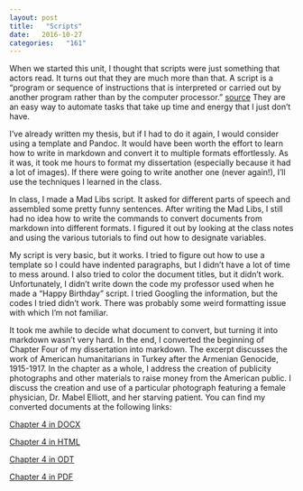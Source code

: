 ```yaml
---
layout: post
title:   "Scripts"
date:   2016-10-27
categories:   "161"
---
```


When we started this unit, I thought that scripts were just something that 
actors read.  It turns out that they are much more than that.  A script is a 
“program or sequence of instructions that is interpreted or carried out by 
another program rather than by the computer processor.” 
[source](http://searchenterpriselinux.techtarget.com/definition/script)  They 
are an easy way to automate tasks that take up time and energy that I just don’t 
have.

I’ve already written my thesis, but if I had to do it again, I would consider 
using a template and Pandoc. It would have been worth the effort to learn how to
write in markdown and convert it to multiple formats effortlessly.  As it was, 
it took me hours to format my dissertation (especially because it had a lot of 
images).  If there were going to write another one (never again!), I’ll use the 
techniques I learned in the class.

In class, I made a Mad Libs script.  It asked for different parts of speech and 
assembled some pretty funny sentences.  After writing the Mad Libs, I still had 
no idea how to write the commands to convert documents from markdown into 
different formats.  I figured it out by looking at the class notes and using the
various tutorials to find out how to designate variables.

My script is very basic, but it works.  I tried to figure out how to use a 
template so I could have indented paragraphs, but I didn’t have a lot of time to
mess around.  I also tried to color the document titles, but it didn’t work.  
Unfortunately, I didn’t write down the code my professor used when he made a 
“Happy Birthday” script.  I tried Googling the information, but the codes I 
tried didn’t work.  There was probably some weird formatting issue with which 
I’m not familiar.  

It took me awhile to decide what document to convert, but turning it into 
markdown wasn’t very hard.  In the end, I converted the beginning of Chapter 
Four of my dissertation into markdown. The excerpt discusses the work of 
American humanitarians in Turkey after the Armenian Genocide, 1915-1917.  In the
chapter as a whole, I address the creation of publicity photographs and other 
materials to raise money from the American public.  I discuss the creation and 
use of a particular photograph featuring a female physician, Dr. Mabel Elliott, 
and her starving patient.  You can find my converted documents at the 
following links:  


[Chapter 4 in DOCX](https://github.com/inls161/assignment-3-jpanken/blob/master/chapter4.docx)

[Chapter 4 in HTML](https://github.com/inls161/assignment-3-jpanken/blob/master/chapter4.html)

[Chapter 4 in ODT](https://github.com/inls161/assignment-3-jpanken/blob/master/chapter4.odt)

[Chapter 4 in PDF](https://github.com/inls161/assignment-3-jpanken/blob/master/chapter4.pdf)